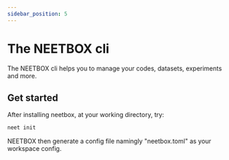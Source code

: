 ```yaml
---
sidebar_position: 5
---
```


# The NEETBOX cli

The NEETBOX cli helps you to manage your codes, datasets, experiments and more. 

## Get started

After installing neetbox, at your working directory, try:

```bash
neet init
```

NEETBOX then generate a config file namingly "neetbox.toml" as your workspace config. 